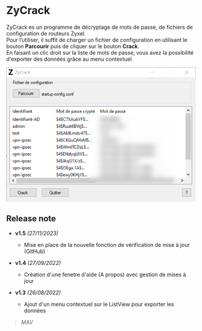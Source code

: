 # ZyCrack
ZyCrack es un programme de décryptage de mots de passe, de fichiers de configuration de routeurs Zyxel.   
Pour l’utiliser, il suffit de charger un fichier de configuration en utilisant le bouton **Parcourir** puis de cliquer sur le bouton **Crack**.   
En faisant un clic droit sur la liste de mots de passe, vous avez la possibilité d'exporter des données grâce au menu contextuel

![MarkdownViewer++](https://raw.githubusercontent.com/tatascorp/mavapps/main/MAVAPPS/ZyCrack/ZyCrack_img-01.png)
## Release note
* **v1.5** *(27/11/2023)*
    * Mise en place de la nouvelle fonction de vérification de mise à jour (GitHub)

* **v1.4** *(27/09/2022)*
    * Création d'une fenetre d'aide (A propos) avec gestion de mises à jour

* **v1.3** *(26/08/2022)*
    * Ajout d'un menu contextuel sur le ListView pour exporter les données

>*MAV*